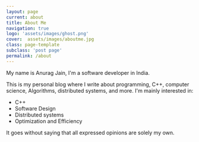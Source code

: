 ```yaml
---
layout: page
current: about
title: About Me
navigation: true
logo: 'assets/images/ghost.png'
cover:  assets/images/aboutme.jpg
class: page-template
subclass: 'post page'
permalink: /about
---
```


My name is Anurag Jain, I'm a software developer in India.

This is my personal blog where I write about programming, C++, computer science, Algorithms, distributed systems, and more.
I'm mainly interested in:

* C++
* Software Design
* Distributed systems
* Optimization and Efficiency

It goes without saying that all expressed opinions are solely my own.



